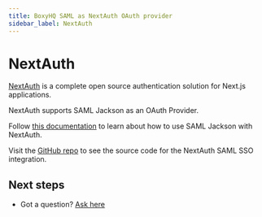```yaml
---
title: BoxyHQ SAML as NextAuth OAuth provider
sidebar_label: NextAuth
---
```


# NextAuth

[NextAuth](https://next-auth.js.org/) is a complete open source authentication solution for Next.js applications.

NextAuth supports SAML Jackson as an OAuth Provider.

Follow [this documentation](https://next-auth.js.org/providers/boxyhq-saml) to learn about how to use SAML Jackson with NextAuth.

Visit the [GitHub repo](https://github.com/boxyhq/jackson-examples/tree/main/apps/next-auth) to see the source code for the NextAuth SAML SSO integration.

## Next steps

- Got a question? [Ask here](https://discord.gg/uyb7pYt4Pa)
